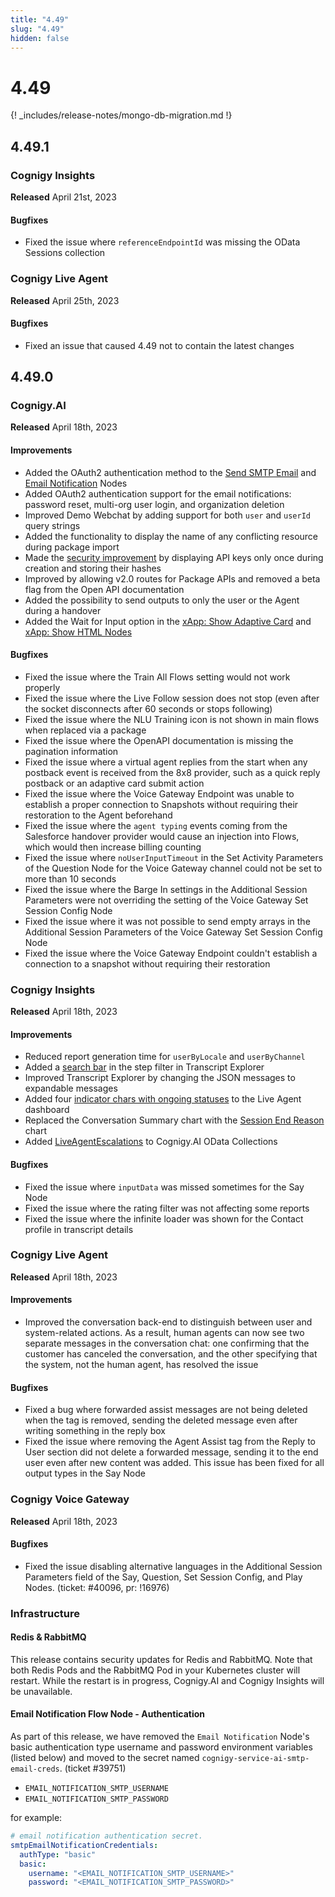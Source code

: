 ```yaml
---
title: "4.49"
slug: "4.49"
hidden: false
---
```


# 4.49

{! _includes/release-notes/mongo-db-migration.md !}

## 4.49.1

### Cognigy Insights

**Released** April 21st, 2023

#### Bugfixes

- Fixed the issue where `referenceEndpointId` was missing the OData Sessions collection

### Cognigy Live Agent

**Released** April 25th, 2023

#### Bugfixes

- Fixed an issue that caused 4.49 not to contain the latest changes

## 4.49.0

### Cognigy.AI

**Released** April 18th, 2023

#### Improvements

- Added the OAuth2 authentication method to the [Send SMTP Email](../ai/flow-nodes/message/send-smtp-email.md#authentication) and [Email Notification](../ai/flow-nodes/message/send-email-notification.md#authentication) Nodes
- Added OAuth2 authentication support for the email notifications: password reset, multi-org user login, and organization deletion
- Improved Demo Webchat by adding support for both `user` and `userId` query strings
- Added the functionality to display the name of any conflicting resource during package import
- Made the [security improvement](../ai/tools/user-menu/my-profile.md#api-keys) by displaying API keys only once during creation and storing their hashes
- Improved by allowing v2.0 routes for Package APIs and removed a beta flag from the Open API documentation
- Added the possibility to send outputs to only the user or the Agent during a handover
- Added the Wait for Input option in the [xApp: Show Adaptive Card](../ai/flow-nodes/xApp/set-AdaptiveCard-xApp-state.md#waiting-behavior) and [xApp: Show HTML Nodes](../ai/flow-nodes/xApp/set-html-xApp-state.md#waiting-behavior)

#### Bugfixes

- Fixed the issue where the Train All Flows setting would not work properly
- Fixed the issue where the Live Follow session does not stop (even after the socket disconnects after 60 seconds or stops following)
- Fixed the issue where the NLU Training icon is not shown in main flows when replaced via a package
- Fixed the issue where the OpenAPI documentation is missing the pagination information
- Fixed the issue where a virtual agent replies from the start when any postback event is received from the 8x8 provider, such as a quick reply postback or an adaptive card submit action
- Fixed the issue where the Voice Gateway Endpoint was unable to establish a proper connection to Snapshots without requiring their restoration to the Agent beforehand
- Fixed the issue where the `agent typing` events coming from the Salesforce handover provider would cause an injection into Flows, which would then increase billing counting
- Fixed the issue where `noUserInputTimeout` in the Set Activity Parameters of the Question Node for the Voice Gateway channel could not be set to more than 10 seconds
- Fixed the issue where the Barge In settings in the Additional Session Parameters were not overriding the setting of the Voice Gateway Set Session Config Node
- Fixed the issue where it was not possible to send empty arrays in the Additional Session Parameters of the Voice Gateway Set Session Config Node
- Fixed the issue where the Voice Gateway Endpoint couldn't establish a connection to a snapshot without requiring their restoration

### Cognigy Insights

**Released** April 18th, 2023

#### Improvements

- Reduced report generation time for `userByLocale` and `userByChannel`
- Added a [search bar](../insights/transcript-explorer.md#contains-step-filter) in the step filter in Transcript Explorer
- Improved Transcript Explorer by changing the JSON messages to expandable messages
- Added four [indicator chars with ongoing statuses](../insights/dashboard-live-agent.md#opened) to the Live Agent dashboard
- Replaced the Conversation Summary chart with the [Session End Reason](../insights/dashboard-live-agent.md#handover-end-reason) chart
- Added [LiveAgentEscalations](../ai/tools/analytics/odata-analytics-endpoint.md#liveagentescalations) to Cognigy.AI OData Collections

#### Bugfixes

- Fixed the issue where `inputData` was missed sometimes for the Say Node
- Fixed the issue where the rating filter was not affecting some reports
- Fixed the issue where the infinite loader was shown for the Contact profile in transcript details

### Cognigy Live Agent

**Released** April 18th, 2023

#### Improvements

- Improved the conversation back-end to distinguish between user and system-related actions. As a result, human agents can now see two separate messages in the conversation chat: one confirming that the customer has canceled the conversation, and the other specifying that the system, not the human agent, has resolved the issue

#### Bugfixes

- Fixed a bug where forwarded assist messages are not being deleted when the tag is removed, sending the deleted message even after writing something in the reply box
- Fixed the issue where removing the Agent Assist tag from the Reply to User section did not delete a forwarded message, sending it to the end user even after new content was added. This issue has been fixed for all output types in the Say Node

### Cognigy Voice Gateway

**Released** April 18th, 2023

#### Bugfixes

- Fixed the issue disabling alternative languages in the Additional Session Parameters field of the Say, Question, Set Session Config, and Play Nodes. (ticket: #40096, pr: !16976)

### Infrastructure

#### Redis & RabbitMQ

This release contains security updates for Redis and RabbitMQ. Note that both Redis Pods and the RabbitMQ Pod in your Kubernetes cluster will restart. While the restart is in progress, Cognigy.AI and Cognigy Insights will be unavailable.

#### Email Notification Flow Node - Authentication

As part of this release, we have removed the `Email Notification` Node's basic authentication type username and password environment variables (listed below) and moved to the secret named `cognigy-service-ai-smtp-email-creds`. (ticket #39751)

- `EMAIL_NOTIFICATION_SMTP_USERNAME`
- `EMAIL_NOTIFICATION_SMTP_PASSWORD`

for example:

```yaml
# email notification authentication secret.
smtpEmailNotificationCredentials:
  authType: "basic"
  basic:
    username: "<EMAIL_NOTIFICATION_SMTP_USERNAME>"
    password: "<EMAIL_NOTIFICATION_SMTP_PASSWORD>"
```
